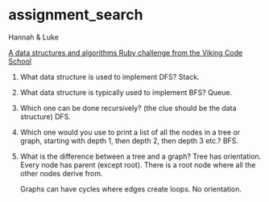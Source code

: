 # assignment_search
Hannah & Luke

[A data structures and algorithms Ruby challenge from the Viking Code School](http://www.vikingcodeschool.com)


1. What data structure is used to implement DFS?
    Stack.

2. What data structure is typically used to implement BFS?
    Queue.

3. Which one can be done recursively? (the clue should be the data structure)
    DFS.

4. Which one would you use to print a list of all the nodes in a tree or graph, starting with depth 1, then depth 2, then depth 3 etc.?
    BFS.

5. What is the difference between a tree and a graph?
    Tree has orientation. Every node has parent (except root). There is  a root node where all the other nodes derive from.

    Graphs can have cycles where edges create loops. No orientation.